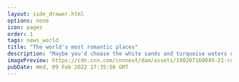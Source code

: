 ```yaml
---
layout: side_drawer.html
options: none
icon: pages
order: 1
tags: news_world
title: "The world's most romantic places"
description: "Maybe you'd choose the white sands and turquoise waters of a deserted tropical beach. Perhaps it's the lure of iconic cultural cities such as Paris, Venice or Istanbul. Then again, the call of the wild from a safari is a pretty special way to spend time with your beloved."
imagePreview: https://cdn.cnn.com/cnnnext/dam/assets/190207160049-21-romantic-places-buenos-aires-video-synd-2.jpg
pubDate: Wed, 09 Feb 2022 17:35:56 GMT
---
```

